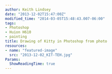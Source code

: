 ```yaml
---
author: Keith Lindsey
date: "2013-12-02T15:47:00Z"
modified_time: "2014-03-05T15:48:43.007-06:00"
tags:
- Photoshop
- Huion H610
- painting
title: Drawing of Kitty in Photoshop from photo
resources:
- name: "featured-image"
  src: "2013-12-02_KIT-TEH.jpg"
Params:
  ShowReadingTime: true
---
```

